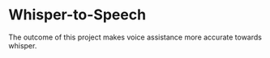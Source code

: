 # Whisper-to-Speech
The outcome of this project makes voice assistance more accurate towards whisper. 
